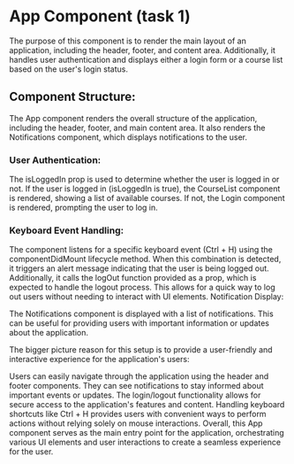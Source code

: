# App Component (task 1)

The purpose of this component is to render the main layout of an application, including the header, footer, and content area. Additionally, it handles user authentication and displays either a login form or a course list based on the user's login status.

## Component Structure:

The App component renders the overall structure of the application, including the header, footer, and main content area.
It also renders the Notifications component, which displays notifications to the user.

### User Authentication:

The isLoggedIn prop is used to determine whether the user is logged in or not. If the user is logged in (isLoggedIn is true), the CourseList component is rendered, showing a list of available courses. If not, the Login component is rendered, prompting the user to log in.

### Keyboard Event Handling:

The component listens for a specific keyboard event (Ctrl + H) using the componentDidMount lifecycle method. When this combination is detected, it triggers an alert message indicating that the user is being logged out.
Additionally, it calls the logOut function provided as a prop, which is expected to handle the logout process. This allows for a quick way to log out users without needing to interact with UI elements.
Notification Display:

The Notifications component is displayed with a list of notifications. This can be useful for providing users with important information or updates about the application.


The bigger picture reason for this setup is to provide a user-friendly and interactive experience for the application's users:

Users can easily navigate through the application using the header and footer components.
They can see notifications to stay informed about important events or updates.
The login/logout functionality allows for secure access to the application's features and content.
Handling keyboard shortcuts like Ctrl + H provides users with convenient ways to perform actions without relying solely on mouse interactions.
Overall, this App component serves as the main entry point for the application, orchestrating various UI elements and user interactions to create a seamless experience for the user.